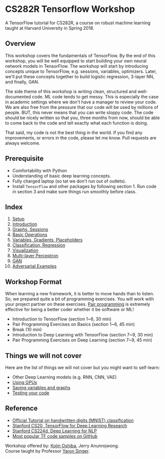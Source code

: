 # CS282R Tensorflow Workshop
A TensorFlow tutorial for CS282R, a course on robust machine learning taught at Harvard University in Spring 2018.

## Overview
This workshop covers the fundamentals of TensorFlow. By the end of this workshop, you will be well equipped to start building your own neural network models in TensorFlow.
The workshop will start by introducing concepts unique to TensorFlow, e.g. sessions, variables, optimizers.
Later, we'll put these concepts together to build logistic regression, 3-layer NN, and finally, GAN.

The side theme of this workshop is writing clean, structured and well-documented code. ML code tends to get messy. This is especially the case in academic settings where we don't have a manager to review your code. We are also free from the pressure that our code will be used by millions of people. BUT, this never means that you can write sloppy code. The code should be nicely written so that you, three months from now, should be able to come back to the code and tell exactly what each function is doing.

That said, my code is not the best thing in the world. If you find any improvements, or errors in the code, please let me know. Pull requests are always welcome.

## Prerequisite
- Comfortability with Python
- Understanding of basic deep learning concepts.
- Fully charged laptop (so tat we don't run out of outlets).
- Install `TensorFlow` and other packages by following section 1. Run code in section 3 and make sure things run smoothly before class.

## Index
1. [Setup](1_Setup.ipynb)
2. [Introduction](2_Introduction.ipynb)
3. [Graphs, Sessions](3_Graphs_Sessions.ipynb)
4. [Basic Operations](4_Basic_Operations.ipynb)
5. [Variables, Gradients, Placeholders](5_Variables_Gradients_Placeholders.ipynb)
6. [Classification, Regression](6_Classification_Regression.ipynb)
7. [Visualization](7_Visualization.ipynb)
8. [Multi-layer Perceptron](8_Multi_Layer_Perceptron.ipynb)
9. [GAN](9_GAN.ipynb)
10. [Adversarial Examples](10_Adversarial_Examples.ipynb)

## Workshop Format
When learning a new framework, it is better to move hands than to listen. So, we prepared quite a bit of programming exercises.
You will work with your project partner on these exercises. [Pair programming](https://en.wikipedia.org/wiki/Pair_programming) is extremely effective for being a better coder whether it be software or ML!
- Introduction to TensorFlow (section 1~6, 30 min)
- Pair Programming Exercises on Basics (section 1~6, 45 min)
- Break (10 min)
- Introduction to Deep Learning with TensorFlow (section 7~9, 30 min)
- Pair Programming Exercises on Deep Learning (section 7~9, 45 min)

## Things we will not cover
Here are the list of things we will not cover but you might want to self-learn:
- Other Deep Learning models (e.g. RNN, CNN, VAE)
- [Using GPUs](https://www.tensorflow.org/programmers_guide/using_gpu)
- [Saving variables and graphs](https://www.tensorflow.org/programmers_guide/saved_model)
- [Testing your code](https://github.com/nfmcclure/tensorflow_cookbook/tree/master/10_Taking_TensorFlow_to_Production)

## Reference
- [Official Tutorial on handwritten digits (MNIST) classification](https://www.tensorflow.org/tutorials/layers)
- [Stanford CS20, TensorFlow for Deep Learning Research](https://web.stanford.edu/class/cs20si/syllabus.html)
- [Stanford CS224d, Deep Learning for NLP](http://web.stanford.edu/class/cs224n/syllabus.html)
- [Most popular TF code samples on GitHub](https://github.com/aymericdamien/TensorFlow-Examples)

Workshop offered by: [Kojin Oshiba](http://kojinoshiba.com/), Jerry Anunrojwong.
<br />
Course taught by Professor [Yaron Singer](https://people.seas.harvard.edu/~yaron/).
